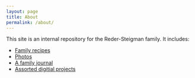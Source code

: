```yaml
---
layout: page
title: About
permalink: /about/
---
```


This site is an internal repository for the Reder-Steigman family. It includes:

- [Family recipes](/recipes)
- [Photos](/photos)
- [A family journal](/journal)
- [Assorted digitial projects](/projects)
